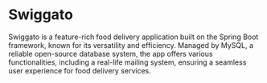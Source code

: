 # Swiggato

Swiggato is a feature-rich food delivery application built on the Spring Boot framework, known for its versatility and efficiency. Managed by MySQL, a reliable open-source database system, the app offers various functionalities, including a real-life mailing system, ensuring a seamless user experience for food delivery services.

